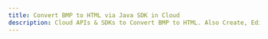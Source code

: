 ---title: Convert BMP to HTML via Java SDK in Clouddescription: Cloud APIs & SDKs to Convert BMP to HTML. Also Create, Edit & Render Microsoft Word & OpenOffice documents in the Cloud.---